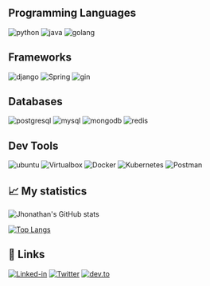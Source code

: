 ## Programming Languages

![python](https://img.shields.io/badge/Python-black?style=for-the-badge&logo=python)
![java](https://img.shields.io/badge/Java-black?style=for-the-badge&logo=openjdk)
![golang](https://img.shields.io/badge/Golang-black?style=for-the-badge&logo=go)

## Frameworks

![django](https://img.shields.io/badge/Django-black?style=for-the-badge&logo=django)
![Spring](https://img.shields.io/badge/Spring-black?style=for-the-badge&logo=spring)
![gin](https://img.shields.io/badge/Gin-black?style=for-the-badge&logo=gin)

## Databases
![postgresql](https://img.shields.io/badge/PostgreSQL-black?style=for-the-badge&logo=postgresql)
![mysql](https://img.shields.io/badge/MySQL-black?style=for-the-badge&logo=mysql)
![mongodb](https://img.shields.io/badge/MongoDB-black?style=for-the-badge&logo=mongodb)
![redis](https://img.shields.io/badge/Redis-black?style=for-the-badge&logo=redis)

## Dev Tools

![ubuntu](https://img.shields.io/badge/Ubuntu-black?style=for-the-badge&logo=ubuntu)
![Virtualbox](https://img.shields.io/badge/Virtualbox-black?style=for-the-badge&logo=virtualbox)
![Docker](https://img.shields.io/badge/Docker-black?style=for-the-badge&logo=docker)
![Kubernetes](https://img.shields.io/badge/Kubernetes-black?style=for-the-badge&logo=kubernetes)
![Postman](https://img.shields.io/badge/Postman-black?style=for-the-badge&logo=postman) 

## 📈 My statistics

![Jhonathan's GitHub stats](https://github-readme-stats.vercel.app/api?username=jhonasegura&show_icons=true&theme=city_lights)

[![Top Langs](https://github-readme-stats.vercel.app/api/top-langs/?username=jhonasegura&layout=compact&show_icons=true&theme=city_lights)](https://github.com/jhonasegura/github-readme-stats)

## 🔗 Links

[![Linked-in](https://img.shields.io/badge/Linked_In-black?style=for-the-badge&logo=LinkedIn)](https://www.linkedin.com/in/jhonasegura)
[![Twitter](https://img.shields.io/badge/Twitter-black?style=for-the-badge&logo=twitter)](https://twitter.com/jhonasegura)
[![dev.to](https://img.shields.io/badge/Dev.to-black?style=for-the-badge&logo=Dev.To)](https://dev.to/jhonasegura)
